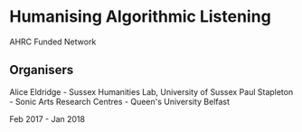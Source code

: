 # Humanising Algorithmic Listening

AHRC Funded Network

## Organisers
Alice Eldridge - Sussex Humanities Lab, University of Sussex
Paul Stapleton - Sonic Arts Research Centres - Queen's University Belfast




Feb 2017 - Jan 2018
